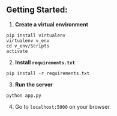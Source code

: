 ## Getting Started:
1. **Create a virtual environment**
```
pip install virtualenv
virtualenv v_env
cd v_env/Scripts
activate
```
2. **Install `requirements.txt`**
```
pip install -r requirements.txt
```
3. **Run the server**
```
python app.py
```
4. Go to ```localhost:5000``` on your browser.
